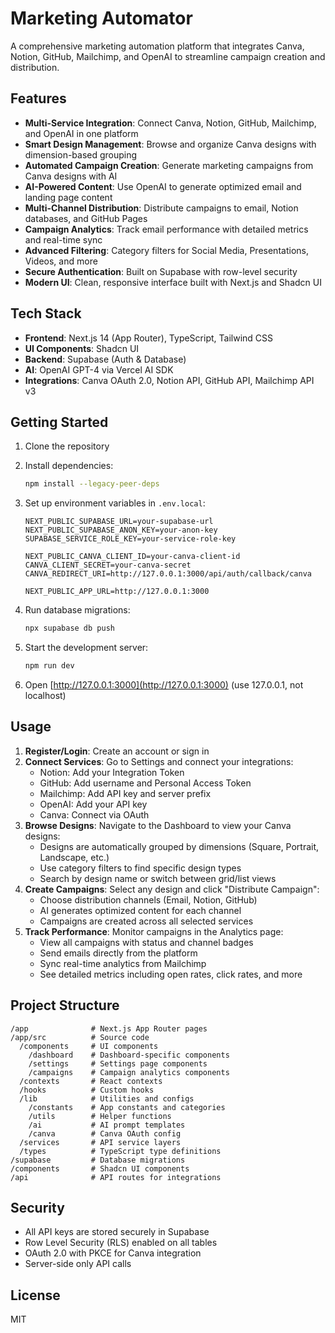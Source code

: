 # Marketing Automator

A comprehensive marketing automation platform that integrates Canva, Notion, GitHub, Mailchimp, and OpenAI to streamline campaign creation and distribution.

## Features

- **Multi-Service Integration**: Connect Canva, Notion, GitHub, Mailchimp, and OpenAI in one platform
- **Smart Design Management**: Browse and organize Canva designs with dimension-based grouping
- **Automated Campaign Creation**: Generate marketing campaigns from Canva designs with AI
- **AI-Powered Content**: Use OpenAI to generate optimized email and landing page content
- **Multi-Channel Distribution**: Distribute campaigns to email, Notion databases, and GitHub Pages
- **Campaign Analytics**: Track email performance with detailed metrics and real-time sync
- **Advanced Filtering**: Category filters for Social Media, Presentations, Videos, and more
- **Secure Authentication**: Built on Supabase with row-level security
- **Modern UI**: Clean, responsive interface built with Next.js and Shadcn UI

## Tech Stack

- **Frontend**: Next.js 14 (App Router), TypeScript, Tailwind CSS
- **UI Components**: Shadcn UI
- **Backend**: Supabase (Auth & Database)
- **AI**: OpenAI GPT-4 via Vercel AI SDK
- **Integrations**: Canva OAuth 2.0, Notion API, GitHub API, Mailchimp API v3

## Getting Started

1. Clone the repository
2. Install dependencies:
   ```bash
   npm install --legacy-peer-deps
   ```

3. Set up environment variables in `.env.local`:
   ```env
   NEXT_PUBLIC_SUPABASE_URL=your-supabase-url
   NEXT_PUBLIC_SUPABASE_ANON_KEY=your-anon-key
   SUPABASE_SERVICE_ROLE_KEY=your-service-role-key
   
   NEXT_PUBLIC_CANVA_CLIENT_ID=your-canva-client-id
   CANVA_CLIENT_SECRET=your-canva-secret
   CANVA_REDIRECT_URI=http://127.0.0.1:3000/api/auth/callback/canva
   
   NEXT_PUBLIC_APP_URL=http://127.0.0.1:3000
   ```

4. Run database migrations:
   ```bash
   npx supabase db push
   ```

5. Start the development server:
   ```bash
   npm run dev
   ```

6. Open [http://127.0.0.1:3000](http://127.0.0.1:3000) (use 127.0.0.1, not localhost)

## Usage

1. **Register/Login**: Create an account or sign in
2. **Connect Services**: Go to Settings and connect your integrations:
   - Notion: Add your Integration Token
   - GitHub: Add username and Personal Access Token
   - Mailchimp: Add API key and server prefix
   - OpenAI: Add your API key
   - Canva: Connect via OAuth
3. **Browse Designs**: Navigate to the Dashboard to view your Canva designs:
   - Designs are automatically grouped by dimensions (Square, Portrait, Landscape, etc.)
   - Use category filters to find specific design types
   - Search by design name or switch between grid/list views
4. **Create Campaigns**: Select any design and click "Distribute Campaign":
   - Choose distribution channels (Email, Notion, GitHub)
   - AI generates optimized content for each channel
   - Campaigns are created across all selected services
5. **Track Performance**: Monitor campaigns in the Analytics page:
   - View all campaigns with status and channel badges
   - Send emails directly from the platform
   - Sync real-time analytics from Mailchimp
   - See detailed metrics including open rates, click rates, and more

## Project Structure

```
/app              # Next.js App Router pages
/app/src          # Source code
  /components     # UI components
    /dashboard    # Dashboard-specific components
    /settings     # Settings page components
    /campaigns    # Campaign analytics components
  /contexts       # React contexts
  /hooks          # Custom hooks
  /lib            # Utilities and configs
    /constants    # App constants and categories
    /utils        # Helper functions
    /ai           # AI prompt templates
    /canva        # Canva OAuth config
  /services       # API service layers
  /types          # TypeScript type definitions
/supabase         # Database migrations
/components       # Shadcn UI components
/api              # API routes for integrations
```

## Security

- All API keys are stored securely in Supabase
- Row Level Security (RLS) enabled on all tables
- OAuth 2.0 with PKCE for Canva integration
- Server-side only API calls

## License

MIT